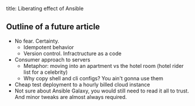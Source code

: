 title: Liberating effect of Ansible

## Outline of a future article

- No fear. Certainty.
    - Idempotent behavior
    - Version control. Infractructure as a code
- Consumer approach to servers
    - Metaphor: moving into an apartment vs the hotel room (hotel rider list for
      a celebrity)
    - Why copy shell and cli configs? You ain't gonna use them
- Cheap test deployment to a hourly billed cloud instance
- Not sure about Ansible Galaxy, you would still need to read it all to trust.
  And minor tweaks are almost always required.
